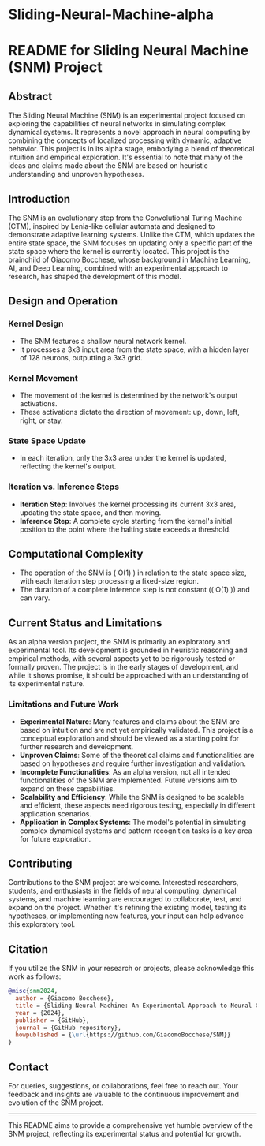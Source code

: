 # Sliding-Neural-Machine-alpha

# README for Sliding Neural Machine (SNM) Project

## Abstract
The Sliding Neural Machine (SNM) is an experimental project focused on exploring the capabilities of neural networks in simulating complex dynamical systems. It represents a novel approach in neural computing by combining the concepts of localized processing with dynamic, adaptive behavior. This project is in its alpha stage, embodying a blend of theoretical intuition and empirical exploration. It's essential to note that many of the ideas and claims made about the SNM are based on heuristic understanding and unproven hypotheses.

## Introduction
The SNM is an evolutionary step from the Convolutional Turing Machine (CTM), inspired by Lenia-like cellular automata and designed to demonstrate adaptive learning systems. Unlike the CTM, which updates the entire state space, the SNM focuses on updating only a specific part of the state space where the kernel is currently located. This project is the brainchild of Giacomo Bocchese, whose background in Machine Learning, AI, and Deep Learning, combined with an experimental approach to research, has shaped the development of this model.

## Design and Operation
### Kernel Design
- The SNM features a shallow neural network kernel.
- It processes a 3x3 input area from the state space, with a hidden layer of 128 neurons, outputting a 3x3 grid.

### Kernel Movement
- The movement of the kernel is determined by the network's output activations.
- These activations dictate the direction of movement: up, down, left, right, or stay.

### State Space Update
- In each iteration, only the 3x3 area under the kernel is updated, reflecting the kernel's output.

### Iteration vs. Inference Steps
- **Iteration Step**: Involves the kernel processing its current 3x3 area, updating the state space, and then moving.
- **Inference Step**: A complete cycle starting from the kernel's initial position to the point where the halting state exceeds a threshold.

## Computational Complexity
- The operation of the SNM is \( O(1) \) in relation to the state space size, with each iteration step processing a fixed-size region.
- The duration of a complete inference step is not constant (\( O(1) \)) and can vary.

## Current Status and Limitations
As an alpha version project, the SNM is primarily an exploratory and experimental tool. Its development is grounded in heuristic reasoning and empirical methods, with several aspects yet to be rigorously tested or formally proven. The project is in the early stages of development, and while it shows promise, it should be approached with an understanding of its experimental nature.

### Limitations and Future Work
- **Experimental Nature**: Many features and claims about the SNM are based on intuition and are not yet empirically validated. This project is a conceptual exploration and should be viewed as a starting point for further research and development.
- **Unproven Claims**: Some of the theoretical claims and functionalities are based on hypotheses and require further investigation and validation.
- **Incomplete Functionalities**: As an alpha version, not all intended functionalities of the SNM are implemented. Future versions aim to expand on these capabilities.
- **Scalability and Efficiency**: While the SNM is designed to be scalable and efficient, these aspects need rigorous testing, especially in different application scenarios.
- **Application in Complex Systems**: The model's potential in simulating complex dynamical systems and pattern recognition tasks is a key area for future exploration.

## Contributing
Contributions to the SNM project are welcome. Interested researchers, students, and enthusiasts in the fields of neural computing, dynamical systems, and machine learning are encouraged to collaborate, test, and expand on the project. Whether it's refining the existing model, testing its hypotheses, or implementing new features, your input can help advance this exploratory tool.

## Citation
If you utilize the SNM in your research or projects, please acknowledge this work as follows:

```bibtex
@misc{snm2024,
  author = {Giacomo Bocchese},
  title = {Sliding Neural Machine: An Experimental Approach to Neural Computing},
  year = {2024},
  publisher = {GitHub},
  journal = {GitHub repository},
  howpublished = {\url{https://github.com/GiacomoBocchese/SNM}}
}
```

## Contact
For queries, suggestions, or collaborations, feel free to reach out. Your feedback and insights are valuable to the continuous improvement and evolution of the SNM project.

---

This README aims to provide a comprehensive yet humble overview of the SNM project, reflecting its experimental status and potential for growth.
